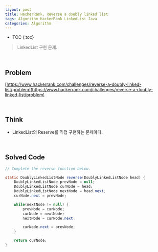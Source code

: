 ```yaml
---
layout: post
title: HackerRank. Reverse a doubly linked list
tags: Algorithm HackerRank LinkedList Java
categories: Algorithm
---
```


* TOC
{:toc}
> LinkedList 구현 문제.
  
<br>  

## Problem
[https://www.hackerrank.com/challenges/reverse-a-doubly-linked-list/problem](https://www.hackerrank.com/challenges/reverse-a-doubly-linked-list/problem)    
  
<br>  

## Think
* LinkedList의 Reserve를 직접 구현하는 문제이다.

<br>  

## Solved Code
  
```java  
// Complete the reverse function below.

static DoublyLinkedListNode reverse(DoublyLinkedListNode head) {
    DoublyLinkedListNode prevNode = null;
    DoublyLinkedListNode curNode = head;
    DoublyLinkedListNode nextNode = head.next;
    curNode.next = prevNode;

    while(nextNode != null) {
        prevNode = curNode;
        curNode = nextNode;
        nextNode = curNode.next;

        curNode.next = prevNode;
    }

    return curNode;
} 
```  
